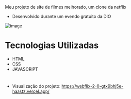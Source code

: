 
Meu projeto de site de filmes melhorado, um clone da netflix

* Desenvolvido durante um evendo gratuito da DIO

![image](https://user-images.githubusercontent.com/102103337/213956711-42dc58cf-f231-435e-8938-75f083edac31.png)

# Tecnologias Utilizadas
* HTML
* CSS
* JAVASCRIPT

#
* Visualização do projeto: https://webflix-2-0-gtx9bhj5e-haastz.vercel.app/
